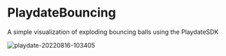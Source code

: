 # PlaydateBouncing
A simple visualization of exploding bouncing balls using the PlaydateSDK

![playdate-20220816-103405](https://user-images.githubusercontent.com/4155060/184933108-301d0c1f-1fde-48e7-adfa-145b18ebd74a.gif)
